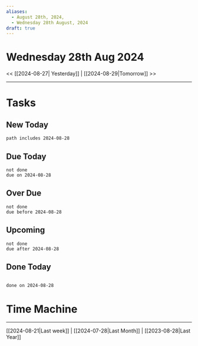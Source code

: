 ```yaml
---
aliases:
  - August 28th, 2024,
  - Wednesday 28th August, 2024
draft: true
---
```

# Wednesday 28th Aug 2024

<< [[2024-08-27| Yesterday]] | [[2024-08-29|Tomorrow]] >>

---




# Tasks

## New Today

```tasks
path includes 2024-08-28
```

## Due Today

```tasks
not done
due on 2024-08-28
```

## Over Due

```tasks
not done
due before 2024-08-28
```

## Upcoming

```tasks
not done
due after 2024-08-28
```

## Done Today

```tasks

done on 2024-08-28

```

# Time Machine

---
[[2024-08-21|Last week]] |  [[2024-07-28|Last Month]] | [[2023-08-28|Last Year]]

